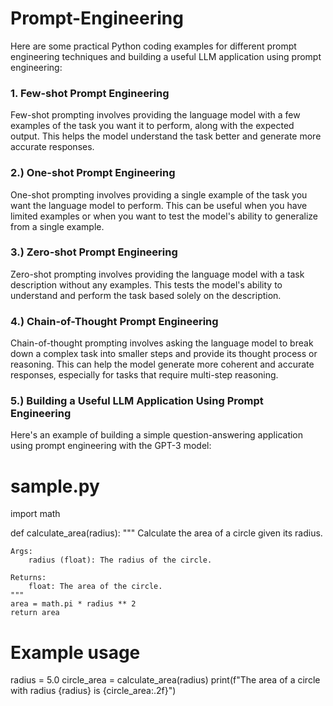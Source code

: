 # Prompt-Engineering

 Here are some practical Python coding examples for different prompt engineering techniques and building a useful LLM application using prompt engineering:
 
### 1. Few-shot Prompt Engineering
Few-shot prompting involves providing the language model with a few examples of the task you want it to perform, along with the expected output. This helps the model understand the task better and generate more accurate responses.

### 2.) One-shot Prompt Engineering
One-shot prompting involves providing a single example of the task you want the language model to perform. This can be useful when you have limited examples or when you want to test the model's ability to generalize from a single example.

### 3.) Zero-shot Prompt Engineering
Zero-shot prompting involves providing the language model with a task description without any examples. This tests the model's ability to understand and perform the task based solely on the description.

### 4.) Chain-of-Thought Prompt Engineering
Chain-of-thought prompting involves asking the language model to break down a complex task into smaller steps and provide its thought process or reasoning. This can help the model generate more coherent and accurate responses, especially for tasks that require multi-step reasoning.

### 5.) Building a Useful LLM Application Using Prompt Engineering
Here's an example of building a simple question-answering application using prompt engineering with the GPT-3 model:

# sample.py
import math

def calculate_area(radius):
    """
    Calculate the area of a circle given its radius.
    
    Args:
        radius (float): The radius of the circle.
        
    Returns:
        float: The area of the circle.
    """
    area = math.pi * radius ** 2
    return area

# Example usage
radius = 5.0
circle_area = calculate_area(radius)
print(f"The area of a circle with radius {radius} is {circle_area:.2f}")

